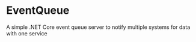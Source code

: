 # EventQueue
A simple .NET Core event queue server to notify multiple systems for data with one service
